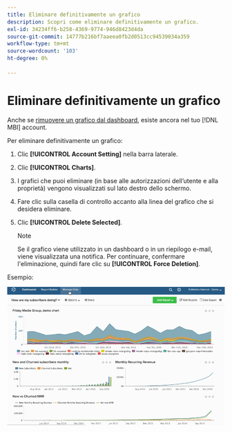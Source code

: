 ```yaml
---
title: Eliminare definitivamente un grafico
description: Scopri come eliminare definitivamente un grafico.
exl-id: 34234ff6-b258-4369-9774-946d8423d4da
source-git-commit: 14777b216bf7aaeea0fb2d0513cc94539034a359
workflow-type: tm+mt
source-wordcount: '103'
ht-degree: 0%

---
```


# Eliminare definitivamente un grafico

Anche se [rimuovere un grafico dal dashboard](../../data-user/dashboards/remove-charts-dashboard.md), esiste ancora nel tuo [!DNL MBI] account.

Per eliminare definitivamente un grafico:

1. Clic **[!UICONTROL Account Setting]** nella barra laterale.

1. Clic **[!UICONTROL Charts]**.

1. I grafici che puoi eliminare (in base alle autorizzazioni dell’utente e alla proprietà) vengono visualizzati sul lato destro dello schermo.

1. Fare clic sulla casella di controllo accanto alla linea del grafico che si desidera eliminare.

1. Clic **[!UICONTROL Delete Selected]**.

   >[!NOTE]
   >
   >Se il grafico viene utilizzato in un dashboard o in un riepilogo e-mail, viene visualizzata una notifica. Per continuare, confermare l&#39;eliminazione, quindi fare clic su **[!UICONTROL Force Deletion]**.

Esempio:

![eliminare un grafico](../../assets/deletechart.gif)<!--{: width="630" height="402"}-->
